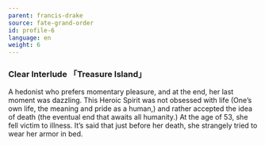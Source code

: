 ```yaml
---
parent: francis-drake
source: fate-grand-order
id: profile-6
language: en
weight: 6
---
```


### Clear Interlude 「Treasure Island」

A hedonist who prefers momentary pleasure, and at the end, her last moment was dazzling.
This Heroic Spirit was not obsessed with life (One’s own life, the meaning and pride as a human,) and rather accepted the idea of death (the eventual end that awaits all humanity.)
At the age of 53, she fell victim to illness.
It’s said that just before her death, she strangely tried to wear her armor in bed.
